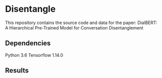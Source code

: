# Disentangle
This repository contains the source code and data for the paper:
DialBERT: A Hierarchical Pre-Trained Model for Conversation Disentanglement

## Dependencies

Python 3.6
Tensorflow 1.14.0


## Results

